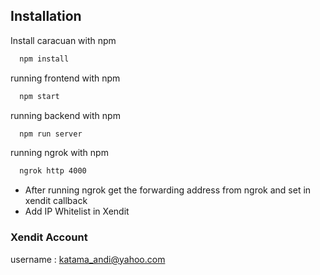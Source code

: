 ## Installation

Install caracuan with npm

```bash
  npm install
```
running frontend with npm

```bash
  npm start
```

running backend with npm

```bash
  npm run server
```

running ngrok with npm

```bash
  ngrok http 4000
```
- After running ngrok get the forwarding address from ngrok and set in xendit callback
- Add IP Whitelist in Xendit
### Xendit Account
username : katama_andi@yahoo.com
